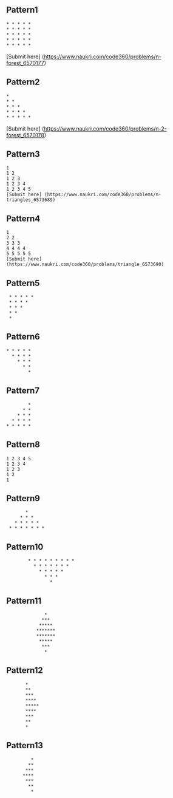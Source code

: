 ## Pattern1
    * * * * *
    * * * * *
    * * * * *
    * * * * *
    * * * * *
   [Submit here] (https://www.naukri.com/code360/problems/n-forest_6570177)

## Pattern2

    *
    * *
    * * *
    * * * *
    * * * * *
   [Submit here] (https://www.naukri.com/code360/problems/n-2-forest_6570178)

## Pattern3

    1
    1 2
    1 2 3
    1 2 3 4
    1 2 3 4 5
    [Submit here] (https://www.naukri.com/code360/problems/n-triangles_6573689)

## Pattern4

    1
    2 2
    3 3 3
    4 4 4 4
    5 5 5 5 5
    [Submit here] (https://www.naukri.com/code360/problems/triangle_6573690)

## Pattern5

     * * * * *
     * * * *
     * * *
     * *
     *

## Pattern6

    * * * * *
      * * * *
        * * *
          * *
            *

## Pattern7
            *
          * *
        * * *
      * * * *
    * * * * *

## Pattern8
    1 2 3 4 5 
    1 2 3 4
    1 2 3
    1 2 
    1

## Pattern9
   
           *
         * * *
       * * * * *
     * * * * * * *
   
## Pattern10
   
            * * * * * * * * *
              * * * * * * *
                * * * * *
                  * * *
                    *

## Pattern11
                  *   
                 ***
                *****
               *******
               *******
                *****
                 ***
                  *
            
## Pattern12

           *
           **
           ***
           ****
           *****
           ****
           ***
           **
           *
## Pattern13

             *
            **
           ***
          ****
           ***
            **
             *
